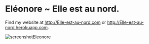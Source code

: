Eléonore ~ Elle est au nord.
============================

Find my website at <http://Elle-est-au-nord.com> or <http://Elle-est-au-nord.herokuapp.com>.

![screenshotEleonore](https://raw.github.com/Eleonore9/Elle-est-au-nord/master/static/img/new_site.jpg)

